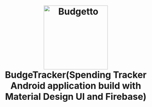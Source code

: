 <h1 align="center">
  <img src="https://raw.githubusercontent.com/jakubdybczak/Budgetto/master/app/src/main/res/drawable-xxxhdpi/logo.png" alt="Budgetto" width="200">
  <br>BudgeTracker(Spending Tracker Android application build with Material Design UI and Firebase)<br>
</h1>
